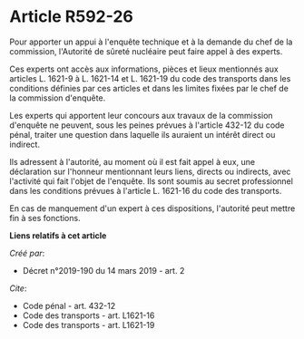 # Article R592-26

Pour apporter un appui à l'enquête technique et à la demande du chef de la commission, l'Autorité de sûreté nucléaire peut
faire appel à des experts.

Ces experts ont accès aux informations, pièces et lieux mentionnés aux articles L. 1621-9 à L. 1621-14 et L. 1621-19 du code
des transports dans les conditions définies par ces articles et dans les limites fixées par le chef de la commission
d'enquête.

Les experts qui apportent leur concours aux travaux de la commission d'enquête ne peuvent, sous les peines prévues à
l'article 432-12 du code pénal, traiter une question dans laquelle ils auraient un intérêt direct ou indirect.

Ils adressent à l'autorité, au moment où il est fait appel à eux, une déclaration sur l'honneur mentionnant leurs liens,
directs ou indirects, avec l'activité qui fait l'objet de l'enquête. Ils sont soumis au secret professionnel dans les
conditions prévues à l'article L. 1621-16 du code des transports.

En cas de manquement d'un expert à ces dispositions, l'autorité peut mettre fin à ses fonctions.

**Liens relatifs à cet article**

_Créé par_:

  - Décret n°2019-190 du 14 mars 2019 - art. 2

_Cite_:

  - Code pénal - art. 432-12
  - Code des transports - art. L1621-16
  - Code des transports - art. L1621-19
